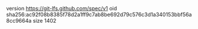 version https://git-lfs.github.com/spec/v1
oid sha256:ac92f08b8385f78d2a1ff9c7ab8be692d79c576c3d1a340153bbf56a8cc9664a
size 1402
